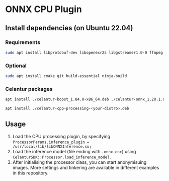 ONNX CPU Plugin
===============

## Install dependencies (on Ubuntu 22.04)

### Requirements
```bash
sudo apt install libprotobuf-dev libopenexr25 libgstreamer1.0-0 ffmpeg  libgstreamer-plugins-base1.0-0 libexif-dev
```

### Optional
```bash
sudo apt install cmake git build-essential ninja-build
```

### Celantur packages

```bash
apt install ./celantur-boost_1.84.0-x86_64.deb ./celantur-onnx_1.20.1.deb ./celantur-opencv_4.7.0-x86_64.deb
```

```bash
apt install ./celantur-cpp-processing-<your-distro>.deb
```

## Usage
1. Load the CPU processing plugin, by specifying `ProcessorParams.inference_plugin = /usr/local/lib/libONNXInference.so;`
2. Load the inference model (file ending with `.onnx.enc`) using `CelanturSDK::Processor.load_inference_model`.
3. After initialising the processor class, you can start anonymisuing images. 
   More settings and tinkering are available in different examples in this repository.
